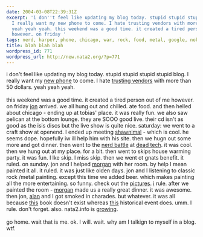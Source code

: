 ```yaml
---
date: 2004-03-08T22:39:31Z
excerpt: 'i don''t feel like updating my blog today. stupid stupid stupid stupid blog.
  I really want my new phone to come. I hate trusting vendors with more than 50 dollars.
  yeah yeah yeah. this weekend was a good time. it created a tired person out of me
  however. on friday '
tags: nerd, harper, phone, chicago, war, rock, food, metal, google, nokia
title: blah blah blah
wordpress_id: 771
wordpress_url: http://new.nata2.org/?p=771
---
```


i don't feel like updating my blog today. stupid stupid stupid stupid blog. I really want my <a href="http://nokia.com/nokia/0,,33210,00.html">new phone</a> to come. I hate <a href="http://www.soyouwanna.com/site/syws/ebay/ebayFULL.html">trusting vendors</a> with more than 50 dollars. yeah yeah yeah. <br/><br/>this weekend was a good time. it created a tired person out of me however. on friday <a href="http://www.in5anity.org">jon</a> arrived. we all hung out and chilled. ate food. and then helled about chicago - ending up at tobias' place. it was really fun. we also saw pelican at the bottom lounge. they are SOOO good live. their cd isn't as good as the isis discs but the live show is quite nice. saturday: we went to a craft show at openend. I ended up meeting <a href="http://www.google.com/url?sa=U&amp;start=1&amp;q=http://www.shawnimals.com/&amp;e=7898">shawnimal</a> - which is cool. he seems dope. hopefully iw ill help him with his site. then we hugn out some more and got dinner. then went to the <a href="http://www.nerdbattle.com/">nerd battle</a> at <a href="http://www.deadtech.net">dead tech</a>. it was cool. then we hung out at my place. for a bit. then went to skips house warming party. it was fun. I lke skip. I miss skip. then we went ot gnats benefit. it ruled. on sunday. jon and I helped <a href="http://morgan.attacktexas.com">morgan</a> with her room. by help I mean painted it all. it ruled. it was just like olden days. jon and I listening to classic rock /metal painting. except this time we added beer. which makes painting all the more entertaining. so funny. check out the <a href="http://nata2.info/?path=pictures%2Fmisc%2Fpainting_morgans_room">pictures</a>. <a href="http://nata2.info/?path=pictures%2Fharper%2Fharper_and_friends&amp;img=painting%20morgans%20place%20003.jpg">i</a> rule. after we painted the room - <a href="http://nata2.info/?path=pictures%2Fmisc%2Fpainting_morgans_room&amp;img=painting%20morgans%20place%20010.jpg">morgan</a> made us a really great dinner. it was awesome. then jon, <a href="http://nata2.info/?path=pictures%2Fmisc%2Fpainting_morgans_room&amp;img=painting%20morgans%20place%20021.jpg">alan</a> and I got smoked in charades. but whatever. it was all because <a href="http://www.sparknotes.com/lit/eyes/">this</a> book doesn't exist whereas <a href="http://www.playground.ru/files/2193/">this</a> historical event does. umm. I rule. don't forget. also. nata2.info is <a href="http://www.alexa.com/data/details/traffic_details?q=&amp;url=nata2.info">growing</a>.<br/><br/>go home. wait that is me. ok. I will. wait. why am I talkign to myself in a blog. wtf. 
